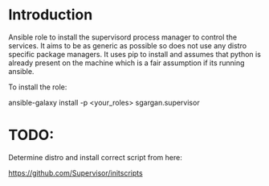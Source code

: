 Introduction
======

Ansible role to install the supervisord process manager to control the services. It aims to be as generic as possible so does not use any distro specific package managers. It uses pip to install and assumes that python is already present on the machine which is a fair assumption if its running ansible.

To install the role:

ansible-galaxy install -p <your_roles> sgargan.supervisor

TODO:
=======
Determine distro and install correct script from here:

https://github.com/Supervisor/initscripts
